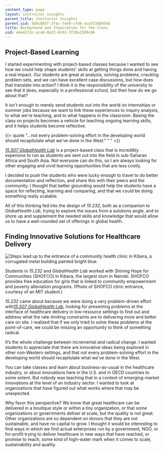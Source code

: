 ```yaml
---
content_type: page
layout: instructor_insights
parent_title: Instructor Insights
parent_uid: 5b0c885f-3fac-fee9-cfd6-aca753d845eb
title: Background and Inspiration for the Class
uid: e6e427dc-aca8-8e23-0c62-3f20a1589c66
---
```


Project-Based Learning
----------------------

I started experimenting with project-based classes because I wanted to see how we could help shape students' skills at getting things done and having a real impact. Our students are great at analysis, solving problems, cracking problem sets, and we can have excellent case discussions, but how does that translate into action? I think it is the responsibility of the university to see that it does, especially in a professional school, but then how do we go about that?

It isn't enough to merely send students out into the world on internships or summer jobs because we want to link these experiences to inquiry analysis, to what we're teaching, and to what happens in the classroom. Basing the class on projects becomes a vehicle for teaching ongoing learning skills, and it helps students become reflective.

{{< quote "...not every problem-solving effort in the developing world should recapitulate what we've done in the West." " " >}}

[_15.S07 GlobalHealth Lab_](/courses/15-s07-globalhealth-lab-spring-2013/) is a project-based class that is incredibly expensive to run as students are sent out into the field in sub-Saharan Africa and South Asia. Not everyone can do this, so I am always looking for other engaging and vivid learning opportunities that are less costly.

I decided to push the students who were lucky enough to travel to do better documentation and reflection, and share this with their peers and the community. I thought that better grounding would help the students have a space for reflecting, learning and comparing, and that we could be doing something really scalable.

All of this thinking fed into the design of _15.232_, both as a companion to _GlobalHealth Lab_, trying to explore the issues from a solutions angle, and to shore up and supplement the needed skills and knowledge that would allow us to have a well-rounded set of offerings in global health.

Finding Innovative Solutions for Healthcare Delivery
----------------------------------------------------

![Steps lead up to the entrance of a community health clinic in Kibera, a corrugated metal building painted bright blue.](BASEURL_PLACEHOLDER/resources/background_shining-hope1)  

Students in _15.232_ and _GlobalHealth Lab_ worked with Shining Hope for Communities (SHOFCO) in Kibera, the largest slum in Nairobi. SHOFCO provides free education for girls that is linked to community empowerment and poverty alleviation programs. (Photo of SHOFCO clinic entrance, courtesy of an MIT student.)

_15.232_ came about because we were doing a very problem-driven effort with[_15.S07 GlobalHealth Lab_](/courses/15-s07-globalhealth-lab-spring-2013/), looking for presenting problems at the interface of healthcare delivery in low-resource settings to find out and address what the rate-limiting constraints are to delivering more and better care on site. I realized that if we only tried to solve these problems at the point-of-care, we could be missing an opportunity to think of something radical.

It’s the whole challenge between incremental and radical change. I wanted students to appreciate that there are innovative ideas being explored in other non-Western settings, and that not every problem-solving effort in the developing world should recapitulate what we've done in the West.

You can take classes and learn about business-as-usual in the healthcare industry, or about innovations here in the U.S. and in OECD countries to some extent. But nobody was teaching that in a context of emerging-market innovations at the level of an industry sector. I wanted to look at organizations that have figured out what works where that may be unexpected.

Why favor this perspective? We know that great healthcare can be delivered in a boutique style or within a tiny organization, or that some organizations or governments deliver at scale, but the quality is not great. Other organizations are so dependent on donors that they are not sustainable, and have no capital to grow. I thought it would be interesting to find ways in which we find actual enterprises run by a government, NGO, or for-profit trying to deliver healthcare in new ways that have reached, or promise to reach, some kind of high-water mark when it comes to scale, sustainability and quality.